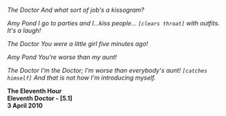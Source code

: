 _The Doctor_ _And what sort of job's a kissogram?_

_Amy Pond_ _I go to parties and I...kiss people... `[clears throat]` with outfits. It's a laugh!_

_The Doctor_ _You were a little girl five minutes ago!_

_Amy Pond_ _You're worse than my aunt!_

_The Doctor_ _I'm the Doctor; I'm worse than everybody's aunt! `[catches himself]` And that is not how I'm introducing myself._

**The Eleventh Hour  
Eleventh Doctor - [5.1]  
3 April 2010**
